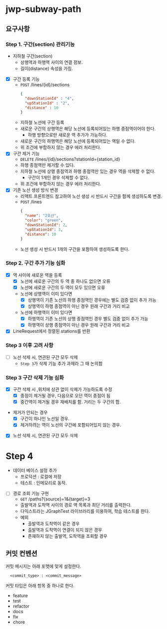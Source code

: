 # jwp-subway-path

## 요구사항

### Step 1. 구간(section) 관리기능

- 지하철 구간(section)
    - 상행역과 하행역 사이의 연결 정보.
    - 길이(distance) 속성을 가짐.
- [x] 구간 등록 기능
    - `POST` /lines/{id}/sections
      ```json
      {
        "downStationId" : "4",
        "upStationId" : "2",
        "distance" : 10
      }
      ```
    - 지하철 노선에 구간 등록
    - 새로운 구간의 상행역은 해당 노선에 등록되어있는 하행 종점역이어야 한다.
        - 하행 방향으로만 새로운 역 추가가 가능하다.
    - 새로운 구간의 하행역은 해당 노선에 등록되어있는 역일 수 없다.
    - 위 조건에 부합하지 않는 경우 에러 처리한다.
- [x] 구간 제거 기능
    - `DELETE` /lines/{id}/sections?stationId={station_id}
    - 하행 종점역만 제거할 수 있다.
    - 지하철 노선에 상행 종점역과 하행 종점역만 있는 경우 역을 삭제할 수 없다.
        - 구간이 1개인 경우 삭제할 수 없다.
    - 위 조건에 부합하지 않는 경우 에러 처리한다.
- [x] 기존 노선 생성 방식 변경
    - 리액트 프론트엔드 참고하여 노선 생성 시 반드시 구간을 함께 생성하도록 변경.
    - `POST` /lines
      ```json
      {
        "name": "2호선",
        "color": "green",
        "downStationId": 2,
        "upStationId": 3,
        "distance": 10
      }
      ```
    - 노선 생성 시 반드시 1개의 구간을 포함하여 생성하도록 한다.

### Step 2. 구간 추가 기능 심화

- [x] 역 사이에 새로운 역을 등록
    - [x] 노선에 새로운 구간의 두 역 중 하나도 없으면 오류
    - [x] 노선에 새로운 구간의 두 역이 모두 있으면 오류
    - 노선에 상행역이 이미 있다면
        - [x] 상행역이 기존 노선의 하행 종점역인 경우에는 별도 검증 없이 추가 가능
        - [x] 상행역이 하행 종점역이 아닌 경우 원래 구간과 거리 비교
    - 노선에 하행역이 이미 있다면
        - [x] 하행역이 기존 노선의 상행 종점역인 경우 별도 검증 없이 추가 가능
        - [x] 하행역이 상행 종점역이 아닌 경우 원래 구간과 거리 비교
- [x] LineRequest에서 정렬된 stations를 반환

### Step 3 이후 고려 사항

- [ ] 노선 삭제 시, 연관된 구간 모두 삭제
    - `Step 3`가 삭제 기능 추가 과제라 그 때 논의함

### Step 3 구간 삭제 기능 심화
- [x] 구간 삭제 시 ,위치에 상관 없이 삭제가 가능하도록 수정
  - [x] 종점이 제거될 경우, 다음으로 오던 역이 종점이 됨 
  - [x] 중간역이 제거될 경우 재배치를 함. 거리는 두 구간의 합.
- 제거가 안되는 경우
  - [x] 구간이 하나인 노선일 경우.
  - [x] 제거하려는 역이 노선의 구간에 포함되어있지 않는 경우.
- [x] 노선 삭제 시, 연관된 구간 모두 삭제


# Step 4
- 데이터 베이스 설정 추가
    - 프로덕션 : 로컬에 저장
    - 테스트 : 인메모리로 동작. 
- [ ] 경로 조회 기능 구현
  - `GET` /paths?{source}=1&{target}=3
  - 출발역과 도착역 사이의 경로 역 목록과 최단 거리를 출력한다. 
  - 다익스트라는 JGraphTest 라이브러리를 이용하여, 학습 테스트를 한다.
  - 예외 
    - 출발역과 도착역이 같은 경우
    - 출발역과 도착역이 연결이 되지 않은 경우
    - 존재하지 않는 출발역, 도착역을 조회할 경우
## 커밋 컨벤션

커밋 메시지는 아래 포맷에 맞게 설정한다.

```shell
  <commit_type> : <commit_message>
```

커밋 타입은 아래 항목 중 하나로 한다.

- feature
- test
- refactor
- docs
- fix
- chore

